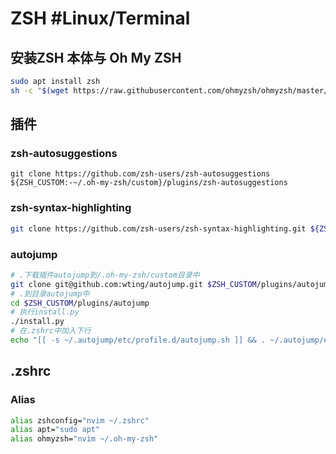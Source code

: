 # ZSH #Linux/Terminal 
## 安装ZSH 本体与 Oh My ZSH
```bash
sudo apt install zsh
sh -c "$(wget https://raw.githubusercontent.com/ohmyzsh/ohmyzsh/master/tools/install.sh -O -)"
```
## 插件
### zsh-autosuggestions
```shell
git clone https://github.com/zsh-users/zsh-autosuggestions ${ZSH_CUSTOM:-~/.oh-my-zsh/custom}/plugins/zsh-autosuggestions
```
### zsh-syntax-highlighting
```bash
git clone https://github.com/zsh-users/zsh-syntax-highlighting.git ${ZSH_CUSTOM:-~/.oh-my-zsh/custom}/plugins/zsh-syntax-highlighting
```
### autojump
```bash
# .下载插件autojump到/.oh-my-zsh/custom目录中
git clone git@github.com:wting/autojump.git $ZSH_CUSTOM/plugins/autojump
# .到目录autojump中
cd $ZSH_CUSTOM/plugins/autojump
# 执行install.py
./install.py
# 在.zshrc中加入下行
echo "[[ -s ~/.autojump/etc/profile.d/autojump.sh ]] && . ~/.autojump/etc/profile.d/autojump.sh" >> ~/.zshrc
```
## .zshrc
### Alias
```bash
alias zshconfig="nvim ~/.zshrc"
alias apt="sudo apt"
alias ohmyzsh="nvim ~/.oh-my-zsh"
```
